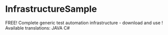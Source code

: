 # InfrastructureSample
FREE! Complete generic test automation infrastructure - download and use !
    Available translations: JAVA C# 
